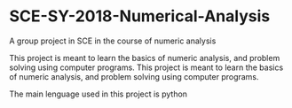 # SCE-SY-2018-Numerical-Analysis
A group project in SCE in the course of numeric analysis


This project is meant to learn the basics of numeric analysis, and problem solving using computer programs.
This project is meant to learn the basics of numeric analysis, and problem solving using computer programs.

The main lenguage used in this project is python
